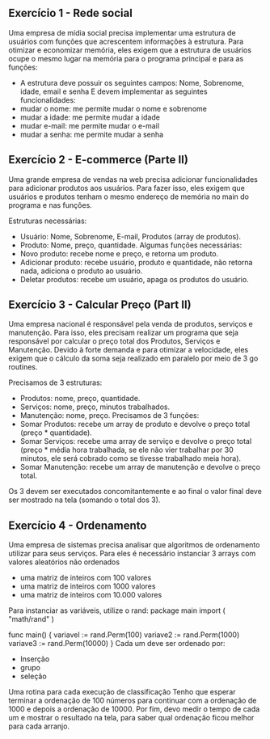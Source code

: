 ## Exercício 1 - Rede social

Uma empresa de mídia social precisa implementar uma estrutura de usuários com funções
que acrescentem informações à estrutura. Para otimizar e economizar memória, eles exigem
que a estrutura de usuários ocupe o mesmo lugar na memória para o programa principal e
para as funções:
- A estrutura deve possuir os seguintes campos: Nome, Sobrenome, idade, email e
senha
E devem implementar as seguintes funcionalidades:
- mudar o nome: me permite mudar o nome e sobrenome
- mudar a idade: me permite mudar a idade
- mudar e-mail: me permite mudar o e-mail
- mudar a senha: me permite mudar a senha

## Exercício 2 - E-commerce (Parte II)
Uma grande empresa de vendas na web precisa adicionar funcionalidades para adicionar
produtos aos usuários. Para fazer isso, eles exigem que usuários e produtos tenham o
mesmo endereço de memória no main do programa e nas funções.

Estruturas necessárias:
- Usuário: Nome, Sobrenome, E-mail, Produtos (array de produtos).
- Produto: Nome, preço, quantidade.
Algumas funções necessárias:
- Novo produto: recebe nome e preço, e retorna um produto.
- Adicionar produto: recebe usuário, produto e quantidade, não retorna nada, adiciona
o produto ao usuário.
- Deletar produtos: recebe um usuário, apaga os produtos do usuário.

## Exercício 3 - Calcular Preço (Part II)
Uma empresa nacional é responsável pela venda de produtos, serviços e manutenção.
Para isso, eles precisam realizar um programa que seja responsável por calcular o preço total
dos Produtos, Serviços e Manutenção. Devido à forte demanda e para otimizar a velocidade,
eles exigem que o cálculo da soma seja realizado em paralelo por meio de 3 go routines.

Precisamos de 3 estruturas:
- Produtos: nome, preço, quantidade.
- Serviços: nome, preço, minutos trabalhados.
- Manutenção: nome, preço.
Precisamos de 3 funções:
- Somar Produtos: recebe um array de produto e devolve o preço total (preço *
quantidade).
- Somar Serviços: recebe uma array de serviço e devolve o preço total (preço * média
hora trabalhada, se ele não vier trabalhar por 30 minutos, ele será cobrado como se
tivesse trabalhado meia hora).
- Somar Manutenção: recebe um array de manutenção e devolve o preço total.

Os 3 devem ser executados concomitantemente e ao final o valor final deve ser mostrado na
tela (somando o total dos 3).

## Exercício 4 - Ordenamento
Uma empresa de sistemas precisa analisar que algoritmos de ordenamento utilizar para seus
serviços.
Para eles é necessário instanciar 3 arrays com valores aleatórios não ordenados
- uma matriz de inteiros com 100 valores
- uma matriz de inteiros com 1000 valores
- uma matriz de inteiros com 10.000 valores

Para instanciar as variáveis, utilize o rand:
package main
import (
"math/rand"
)

func main() {
variavel := rand.Perm(100)
variave2 := rand.Perm(1000)
variave3 := rand.Perm(10000)
}
Cada um deve ser ordenado por:
- Inserção
- grupo
- seleção

Uma rotina para cada execução de classificação
Tenho que esperar terminar a ordenação de 100 números para continuar com a ordenação de
1000 e depois a ordenação de 10000.
Por fim, devo medir o tempo de cada um e mostrar o resultado na tela, para saber qual
ordenação ficou melhor para cada arranjo.